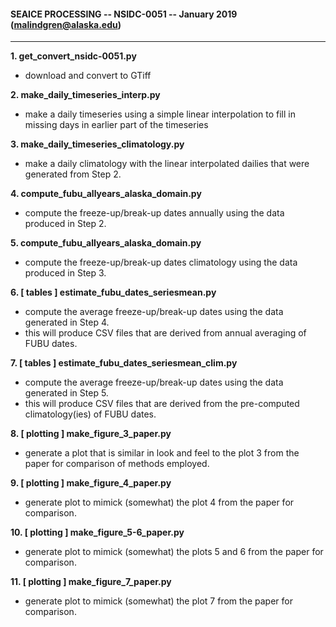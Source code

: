 #### SEAICE PROCESSING -- NSIDC-0051 -- January 2019 (malindgren@alaska.edu)
---

__1. get_convert_nsidc-0051.py__
- download and convert to GTiff

__2. make_daily_timeseries_interp.py__
- make a daily timeseries using a simple linear interpolation to fill in missing days in earlier part of the timeseries

__3. make_daily_timeseries_climatology.py__
- make a daily climatology with the linear interpolated dailies that were generated from Step 2.

__4. compute_fubu_allyears_alaska_domain.py__
- compute the freeze-up/break-up dates annually using the data produced in Step 2.

__5. compute_fubu_allyears_alaska_domain.py__
- compute the freeze-up/break-up dates climatology using the data produced in Step 3.

__6. [ tables ] estimate_fubu_dates_seriesmean.py__
- compute the average freeze-up/break-up dates using the data generated in Step 4.
- this will produce CSV files that are derived from annual averaging of FUBU dates.

__7. [ tables ] estimate_fubu_dates_seriesmean_clim.py__
- compute the average freeze-up/break-up dates using the data generated in Step 5.
- this will produce CSV files that are derived from the pre-computed climatology(ies) of FUBU dates.

__8. [ plotting ] make_figure_3_paper.py__
- generate a plot that is similar in look and feel to the plot 3 from the paper for comparison of methods employed.

__9. [ plotting ] make_figure_4_paper.py__
- generate plot to mimick (somewhat) the plot 4 from the paper for comparison.

__10. [ plotting ] make_figure_5-6_paper.py__
- generate plot to mimick (somewhat) the plots 5 and 6 from the paper for comparison.

__11. [ plotting ] make_figure_7_paper.py__
- generate plot to mimick (somewhat) the plot 7 from the paper for comparison.